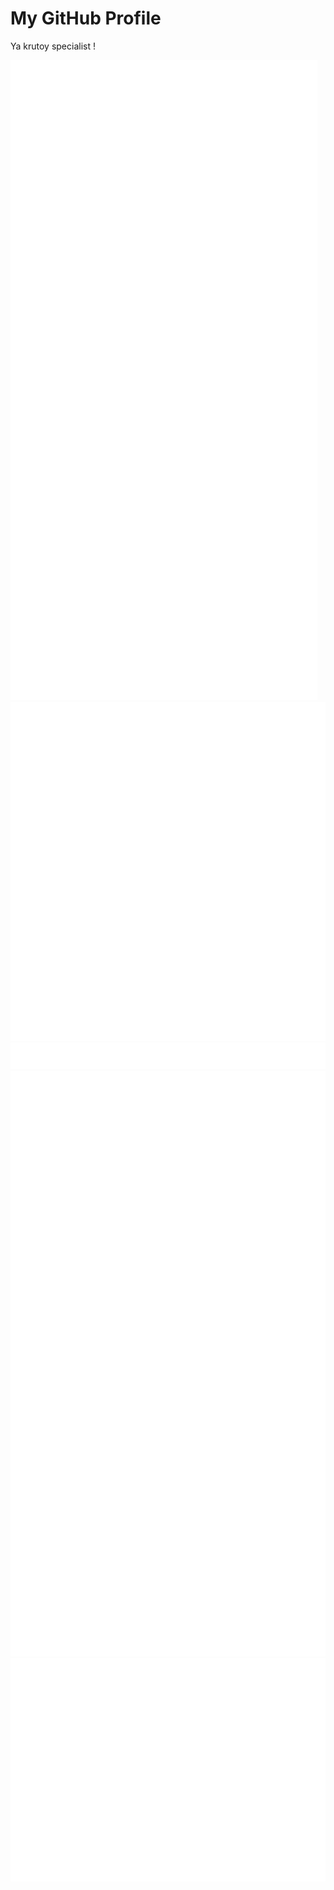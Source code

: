 <html lang="en">
<head>
    <meta charset="UTF-8">
    <meta name="viewport" content="width=device-width, initial-scale=1.0">
    <title>GitHub Profile Header</title>
    <link rel="stylesheet" href="styles.css">
</head>
<body>

<div class="header">
    <h1>My GitHub Profile</h1>
    <p> Ya krutoy specialist !</p>
</div>

<img src="metrics.classic.svg"/>
<img src="metrics.classic.second.svg"/>
<br>
<img src="metrics.plugin.lines.history.svg"/>
<br>
<img src="metrics.plugin.calendar.full.svg"/>
<br>
<img src="metrics.plugin.leetcode.svg"/>

</body>
</html>
